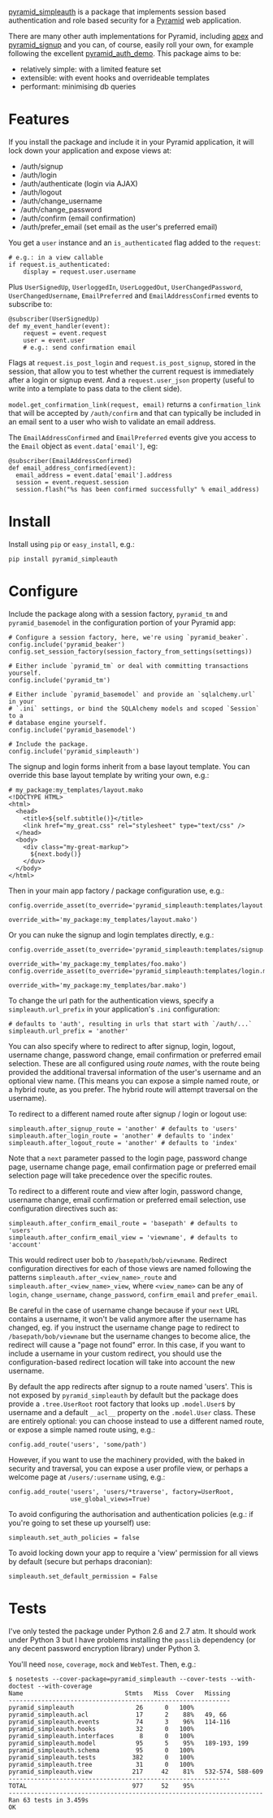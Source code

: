 [pyramid_simpleauth][] is a package that implements session based authentication
and role based security for a [Pyramid][] web application.

There are many other auth implementations for Pyramid, including [apex][] and 
[pyramid_signup][] and you can, of course, easily roll your own, for example
following the excellent [pyramid_auth_demo][].  This package aims to be:

* relatively simple: with a limited feature set
* extensible: with event hooks and overrideable templates
* performant: minimising db queries

# Features

If you install the package and include it in your Pyramid application, it will
lock down your application and expose views at:

* /auth/signup
* /auth/login
* /auth/authenticate (login via AJAX)
* /auth/logout
* /auth/change\_username
* /auth/change\_password
* /auth/confirm (email confirmation)
* /auth/prefer\_email (set email as the user's preferred email)

You get a `user` instance and an `is_authenticated` flag added to the `request`:

    # e.g.: in a view callable
    if request.is_authenticated:
        display = request.user.username

Plus `UserSignedUp`, `UserloggedIn`, `UserLoggedOut`, `UserChangedPassword`,
`UserChangedUsername`, `EmailPreferred` and `EmailAddressConfirmed` events to
subscribe to:

    @subscriber(UserSignedUp)
    def my_event_handler(event):
        request = event.request
        user = event.user
        # e.g.: send confirmation email

Flags at `request.is_post_login` and `request.is_post_signup`, stored in the session, 
that allow you to test whether the current request is immediately after a login or 
signup event.  And a `request.user_json` property (useful to write into a template 
to pass data to the client side).

`model.get_confirmation_link(request, email)` returns a `confirmation_link`
that will be accepted by `/auth/confirm` and that can typically be included in
an email sent to a user who wish to validate an email address.

The `EmailAddressConfirmed` and `EmailPreferred` events give you access to the
`Email` object as `event.data['email']`, eg:

    @subscriber(EmailAddressConfirmed)
    def email_address_confirmed(event):
      email_address = event.data['email'].address
      session = event.request.session
      session.flash("%s has been confirmed successfully" % email_address)


# Install

Install using `pip` or `easy_install`, e.g.:

    pip install pyramid_simpleauth

# Configure

Include the package along with a session factory, `pyramid_tm` and `pyramid_basemodel`
in the configuration portion of your Pyramid app:

    # Configure a session factory, here, we're using `pyramid_beaker`.
    config.include('pyramid_beaker')
    config.set_session_factory(session_factory_from_settings(settings))
    
    # Either include `pyramid_tm` or deal with committing transactions yourself.
    config.include('pyramid_tm')
    
    # Either include `pyramid_basemodel` and provide an `sqlalchemy.url` in your
    # `.ini` settings, or bind the SQLAlchemy models and scoped `Session` to a
    # database engine yourself.
    config.include('pyramid_basemodel')
    
    # Include the package.
    config.include('pyramid_simpleauth')

The signup and login forms inherit from a base layout template.  You can override
this base layout template by writing your own, e.g.:

    # my_package:my_templates/layout.mako
    <!DOCTYPE HTML>
    <html>
      <head>
        <title>${self.subtitle()}</title>
        <link href="my_great.css" rel="stylesheet" type="text/css" />
      </head>
      <body>
        <div class="my-great-markup">
          ${next.body()}
        </duv>
      </body>
    </html>
    
Then in your main app factory / package configuration use, e.g.:

    config.override_asset(to_override='pyramid_simpleauth:templates/layout.mako',
                          override_with='my_package:my_templates/layout.mako')

Or you can nuke the signup and login templates directly, e.g.:

    config.override_asset(to_override='pyramid_simpleauth:templates/signup.mako',
                          override_with='my_package:my_templates/foo.mako')
    config.override_asset(to_override='pyramid_simpleauth:templates/login.mako',
                          override_with='my_package:my_templates/bar.mako')

To change the url path for the authentication views, specify a 
`simpleauth.url_prefix` in your application's `.ini` configuration:

    # defaults to 'auth', resulting in urls that start with `/auth/...`
    simpleauth.url_prefix = 'another'

You can also specify where to redirect to after signup, login, logout, username
change, password change, email confirmation or preferred email selection. These
are all configured using *route names*, with the route being provided the
additional traversal information of the user's username and an optional view
name.  (This means you can expose a simple named route, or a hybrid route, as
you prefer.  The hybrid route will attempt traversal on the username).

To redirect to a different named route after signup / login or logout use:

    simpleauth.after_signup_route = 'another' # defaults to 'users'
    simpleauth.after_login_route = 'another' # defaults to 'index'
    simpleauth.after_logout_route = 'another' # defaults to 'index'

Note that a `next` parameter passed to the login page, password
change page, username change page, email confirmation page or preferred email
selection page will take precedence over the specific routes.

To redirect to a different route and view after login, password change, username
change, email confirmation or preferred email selection, use configuration
directives such as:

    simpleauth.after_confirm_email_route = 'basepath' # defaults to 'users'
    simpleauth.after_confirm_email_view = 'viewname', # defaults to 'account'

This would redirect user bob to `/basepath/bob/viewname`. Redirect configuration
directives for each of those views are named following the patterns
`simpleauth.after_<view_name>_route` and `simpleauth.after_<view_name>_view`,
where `<view_name>` can be any of `login`, `change_username`,
`change_password`, `confirm_email` and `prefer_email`.

Be careful in the case of username change because if your `next` URL contains a
username, it won't be valid anymore after the username has changed, eg. if you
instruct the username change page to redirect to `/basepath/bob/viewname` but
the username changes to become alice, the redirect will cause a "page not found"
error. In this case, if you want to include a username in your custom redirect,
you should use the configuration-based redirect location will take into account
the new username.

By default the app redirects after signup to a route named 'users'.  This is
not exposed by `pyramid_simpleauth` by default but the package does provide a 
`.tree.UserRoot` root factory that looks up `.model.User`s by username and a
default `__acl__` property on the `.model.User` class.  These are entirely
optional: you can choose instead to use a different named route, or expose
a simple named route using, e.g.:

    config.add_route('users', 'some/path')

However, if you want to use the machinery provided, with the baked in security
and traversal, you can expose a user profile view, or perhaps a welcome page at 
`/users/:username` using, e.g.:

    config.add_route('users', 'users/*traverse', factory=UserRoot,
                     use_global_views=True)

To avoid configuring the authorisation and authentication policies (e.g.: if you're
going to set these up yourself) use:

    simpleauth.set_auth_policies = false

To avoid locking down your app to require a 'view' permission for all views by
default (secure but perhaps draconian):

    simpleauth.set_default_permission = False

# Tests

I've only tested the package under Python 2.6 and 2.7 atm.  It should work under
Python 3 but I have problems installing the `passlib` dependency (or any decent
password encryption library) under Python 3.

You'll need `nose`, `coverage`, `mock` and `WebTest`.  Then, e.g.:

    $ nosetests --cover-package=pyramid_simpleauth --cover-tests --with-doctest --with-coverage
    Name                            Stmts   Miss  Cover   Missing
    -------------------------------------------------------------
    pyramid_simpleauth                 26      0   100%   
    pyramid_simpleauth.acl             17      2    88%   49, 66
    pyramid_simpleauth.events          74      3    96%   114-116
    pyramid_simpleauth.hooks           32      0   100%   
    pyramid_simpleauth.interfaces       8      0   100%   
    pyramid_simpleauth.model           95      5    95%   189-193, 199
    pyramid_simpleauth.schema          95      0   100%   
    pyramid_simpleauth.tests          382      0   100%   
    pyramid_simpleauth.tree            31      0   100%   
    pyramid_simpleauth.view           217     42    81%   532-574, 588-609
    -------------------------------------------------------------
    TOTAL                             977     52    95%   
    ----------------------------------------------------------------------
    Ran 63 tests in 3.459s
    OK

[apex]: https://github.com/cd34/apex
[pyramid]: http://pyramid.readthedocs.org
[pyramid_auth_demo]: https://github.com/mmerickel/pyramid_auth_demo
[pyramid_signup]: https://github.com/sontek/pyramid_signup
[pyramid_simpleauth]: http://github.com/thruflo/pyramid_simpleauth
